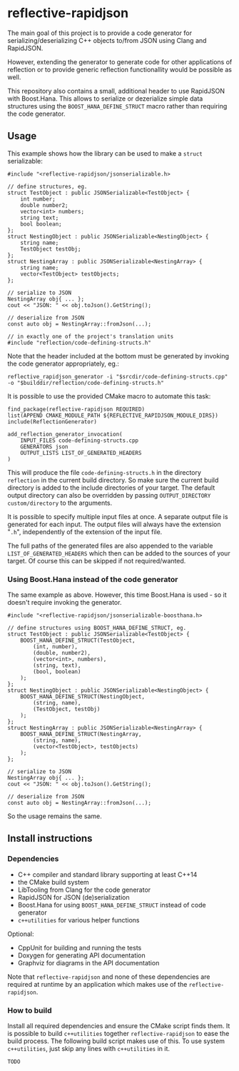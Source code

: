 # reflective-rapidjson

The main goal of this project is to provide a code generator for serializing/deserializing C++ objects to/from JSON
using Clang and RapidJSON.

However, extending the generator to generate code for other applications of reflection or to provide generic
reflection functionallity would be possible as well.

This repository also contains a small, additional header to use RapidJSON with Boost.Hana. This allows to serialize
or dezerialize simple data structures using the `BOOST_HANA_DEFINE_STRUCT` macro rather than requiring the code
generator.

## Usage
This example shows how the library can be used to make a `struct` serializable:
```
#include "<reflective-rapidjson/jsonserializable.h>

// define structures, eg.
struct TestObject : public JSONSerializable<TestObject> {
    int number;
    double number2;
    vector<int> numbers;
    string text;
    bool boolean;
};
struct NestingObject : public JSONSerializable<NestingObject> {
    string name;
    TestObject testObj;
};
struct NestingArray : public JSONSerializable<NestingArray> {
    string name;
    vector<TestObject> testObjects;
};

// serialize to JSON
NestingArray obj{ ... };
cout << "JSON: " << obj.toJson().GetString();

// deserialize from JSON
const auto obj = NestingArray::fromJson(...);

// in exactly one of the project's translation units
#include "reflection/code-defining-structs.h"
```

Note that the header included at the bottom must be generated by invoking the code generator appropriately, eg.:
```
reflective_rapidjson_generator -i "$srcdir/code-defining-structs.cpp" -o "$builddir/reflection/code-defining-structs.h"
```

It is possible to use the provided CMake macro to automate this task:
```
find_package(reflective-rapidjson REQUIRED)
list(APPEND CMAKE_MODULE_PATH ${REFLECTIVE_RAPIDJSON_MODULE_DIRS})
include(ReflectionGenerator)

add_reflection_generator_invocation(
    INPUT_FILES code-defining-structs.cpp
    GENERATORS json
    OUTPUT_LISTS LIST_OF_GENERATED_HEADERS
)
```

This will produce the file `code-defining-structs.h` in the directory `reflection` in the current build directory. So
make sure the current build directory is added to the include directories of your target. The default output directory can
also be overridden by passing `OUTPUT_DIRECTORY custom/directory` to the arguments.

It is possible to specify multiple input files at once. A separate output file is generated for each input. The output files
will always have the extension "`.h`", independently of the extension of the input file.

The full paths of the generated files are also appended to the variable `LIST_OF_GENERATED_HEADERS` which then can be added
to the sources of your target. Of course this can be skipped if not required/wanted.

### Using Boost.Hana instead of the code generator
The same example as above. However, this time Boost.Hana is used - so it doesn't require invoking the generator.

```
#include "<reflective-rapidjson/jsonserializable-boosthana.h>

// define structures using BOOST_HANA_DEFINE_STRUCT, eg.
struct TestObject : public JSONSerializable<TestObject> {
    BOOST_HANA_DEFINE_STRUCT(TestObject,
        (int, number),
        (double, number2),
        (vector<int>, numbers),
        (string, text),
        (bool, boolean)
    );
};
struct NestingObject : public JSONSerializable<NestingObject> {
    BOOST_HANA_DEFINE_STRUCT(NestingObject,
        (string, name),
        (TestObject, testObj)
    );
};
struct NestingArray : public JSONSerializable<NestingArray> {
    BOOST_HANA_DEFINE_STRUCT(NestingArray,
        (string, name),
        (vector<TestObject>, testObjects)
    );
};

// serialize to JSON
NestingArray obj{ ... };
cout << "JSON: " << obj.toJson().GetString();

// deserialize from JSON
const auto obj = NestingArray::fromJson(...);
```

So the usage remains the same.

## Install instructions

### Dependencies
* C++ compiler and standard library supporting at least C++14
* the CMake build system
* LibTooling from Clang for the code generator
* RapidJSON for JSON (de)serialization
* Boost.Hana for using `BOOST_HANA_DEFINE_STRUCT` instead of code generator
* `c++utilities` for various helper functions

Optional:

* CppUnit for building and running the tests
* Doxygen for generating API documentation
* Graphviz for diagrams in the API documentation

Note that `reflective-rapidjson` and none of these dependencies are required at runtime by an application which
makes use of the `reflective-rapidjson`.

### How to build
Install all required dependencies and ensure the CMake script finds them. It is possible to build `c++utilities`
together `reflective-rapidjson` to ease the build process. The following build script makes use of this. To use
system `c++utilities`, just skip any lines with `c++utilities` in it.

```
TODO
```
